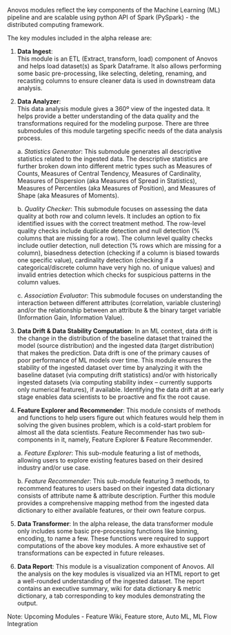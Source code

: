 Anovos modules reflect the key components of the Machine Learning (ML) pipeline and are scalable using python API of Spark (PySpark) - the distributed computing framework.

The key modules included in the alpha release are:

1. **Data Ingest**:   
    This module is an ETL (Extract, transform, load) component of Anovos and helps load dataset(s) as Spark Dataframe. It also allows performing some basic pre-processing, like selecting, deleting, renaming, and recasting columns to ensure cleaner data is used in downstream data analysis.
2. **Data Analyzer**:  
    This data analysis module gives a 360º view of the ingested data. It helps provide a better understanding of the data quality and the transformations required for the modeling purpose. There are three submodules of this module targeting specific needs of the data analysis process. 
       
    a. *Statistics Generator*: 
    This submodule generates all descriptive statistics related to the ingested data. The descriptive statistics are further broken down into different metric types such as Measures of Counts, Measures of Central Tendency, Measures of Cardinality, Measures of Dispersion (aka Measures of Spread in Statistics), Measures of Percentiles (aka Measures of Position), and Measures of Shape (aka Measures of Moments).
        
    b. *Quality Checker*: 
    This submodule focuses on assessing the data quality at both row and column levels. It includes an option to fix identified issues with the correct treatment method. The row-level quality checks include duplicate detection and null detection (% columns that are missing for a row). The column level quality checks include outlier detection, null detection (% rows which are missing for a column), biasedness detection (checking if a column is biased towards one specific value), cardinality detection (checking if a categorical/discrete column have very high no. of unique values) and invalid entries detection which checks for suspicious patterns in the column values.
        
    c. *Association Evaluator*: 
    This submodule focuses on understanding the interaction between different attributes (correlation, variable clustering) and/or the relationship between an attribute & the binary target variable (Information Gain, Information Value). 

3. **Data Drift & Data Stability Computation**: 
    In an ML context, data drift is the change in the distribution of the baseline dataset that trained the model (source distribution) and the ingested data (target distribution) that makes the prediction. Data drift is one of the primary causes of poor performance of ML models over time. This module ensures the stability of the ingested dataset over time by analyzing it with the baseline dataset (via computing drift statistics) and/or with historically ingested datasets (via computing stability index – currently supports only numerical features), if available. Identifying the data drift at an early stage enables data scientists to be proactive and fix the root cause.
4. **Feature Explorer and Recommender**:
    This module consists of methods and functions to help users figure out which features would help them in solving the given busines problem, which is a cold-start problem for almost all the data scientists. Feature Recommender has two sub-components in it, namely, Feature Explorer & Feature Recommender.
       
    a. *Feature Explorer*: 
    This sub-module featuring a list of methods, allowing users to explore existing features based on their desired industry and/or use case.
        
    b. *Feature Recommender*: 
    This sub-module featuring 3 methods, to recommend features to users based on their ingested data dictionary consists of attribute name & attribute description. Further this module provides a comprehensive mapping method from the ingested data dictionary to either available features, or their own feature corpus.
5. **Data Transformer**:
    In the alpha release, the data transformer module only includes some basic pre-processing functions like binning, encoding, to name a few. These functions were required to support computations of the above key modules.  A more exhaustive set of transformations can be expected in future releases.
6. **Data Report**:
    This module is a visualization component of Anovos. All the analysis on the key modules is visualized via an HTML report to get a well-rounded understanding of the ingested dataset. The report contains an executive summary, wiki for data dictionary & metric dictionary, a tab corresponding to key modules demonstrating the output.


Note: Upcoming Modules - Feature Wiki, Feature store, Auto ML, ML Flow Integration 

